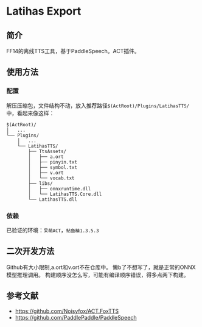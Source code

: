 # Latihas Export

## 简介

FF14的离线TTS工具，基于PaddleSpeech。ACT插件。

## 使用方法

### 配置

解压压缩包，文件结构不动，放入推荐路径`$(ActRoot)/Plugins/LatihasTTS/`中，看起来像这样：

```
$(ActRoot)/
│   ...
└── Plugins/
	│   ...
	└── LatihasTTS/
		├── TtsAssets/
		│   ├── a.ort
		│   ├── pinyin.txt
		│   ├── symbol.txt
		│   ├── v.ort
		│   └── vocab.txt
		├── libs/
		│   ├── onnxruntime.dll
		│   └── LatihasTTS.Core.dll
		└── LatihasTTS.dll
```

### 依赖

已验证的环境：`呆萌ACT`，`鲇鱼精1.3.5.3`

## 二次开发方法

Github有大小限制,a.ort和v.ort不在仓库中。
懒b了不想写了，就是正常的ONNX模型推理调用。
构建顺序没怎么写，可能有编译顺序错误，得多点两下构建。

## 参考文献

- https://github.com/Noisyfox/ACT.FoxTTS
- https://github.com/PaddlePaddle/PaddleSpeech